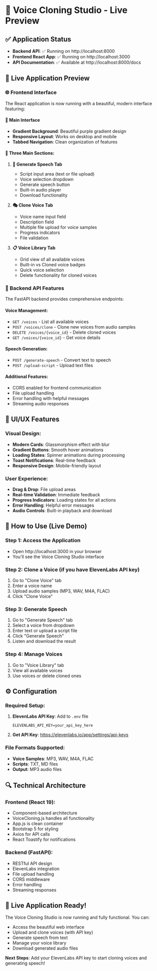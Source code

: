 # 🎤 Voice Cloning Studio - Live Preview

## ✅ Application Status
- **Backend API**: ✅ Running on http://localhost:8000
- **Frontend React App**: ✅ Running on http://localhost:3000  
- **API Documentation**: ✅ Available at http://localhost:8000/docs

## 🎯 Live Application Preview

### 🌐 Frontend Interface
The React application is now running with a beautiful, modern interface featuring:

#### 📱 Main Interface
- **Gradient Background**: Beautiful purple gradient design
- **Responsive Layout**: Works on desktop and mobile
- **Tabbed Navigation**: Clean organization of features

#### 🔧 Three Main Sections:

1. **🎵 Generate Speech Tab**
   - Script input area (text or file upload)
   - Voice selection dropdown
   - Generate speech button
   - Built-in audio player
   - Download functionality

2. **🎭 Clone Voice Tab**
   - Voice name input field
   - Description field
   - Multiple file upload for voice samples
   - Progress indicators
   - File validation

3. **📋 Voice Library Tab**
   - Grid view of all available voices
   - Built-in vs Cloned voice badges
   - Quick voice selection
   - Delete functionality for cloned voices

### 🔧 Backend API Features
The FastAPI backend provides comprehensive endpoints:

#### Voice Management:
- `GET /voices` - List all available voices
- `POST /voices/clone` - Clone new voices from audio samples
- `DELETE /voices/{voice_id}` - Delete cloned voices
- `GET /voices/{voice_id}` - Get voice details

#### Speech Generation:
- `POST /generate-speech` - Convert text to speech
- `POST /upload-script` - Upload text files

#### Additional Features:
- CORS enabled for frontend communication
- File upload handling
- Error handling with helpful messages
- Streaming audio responses

## 🎨 UI/UX Features

### Visual Design:
- **Modern Cards**: Glassmorphism effect with blur
- **Gradient Buttons**: Smooth hover animations
- **Loading States**: Spinner animations during processing
- **Toast Notifications**: Real-time feedback
- **Responsive Design**: Mobile-friendly layout

### User Experience:
- **Drag & Drop**: File upload areas
- **Real-time Validation**: Immediate feedback
- **Progress Indicators**: Loading states for all actions
- **Error Handling**: Helpful error messages
- **Audio Controls**: Built-in playback and download

## 🚀 How to Use (Live Demo)

### Step 1: Access the Application
- Open http://localhost:3000 in your browser
- You'll see the Voice Cloning Studio interface

### Step 2: Clone a Voice (if you have ElevenLabs API key)
1. Go to "Clone Voice" tab
2. Enter a voice name
3. Upload audio samples (MP3, WAV, M4A, FLAC)
4. Click "Clone Voice"

### Step 3: Generate Speech
1. Go to "Generate Speech" tab
2. Select a voice from dropdown
3. Enter text or upload a script file
4. Click "Generate Speech"
5. Listen and download the result

### Step 4: Manage Voices
1. Go to "Voice Library" tab
2. View all available voices
3. Use voices or delete cloned ones

## ⚙️ Configuration

### Required Setup:
1. **ElevenLabs API Key**: Add to `.env` file
   ```
   ELEVENLABS_API_KEY=your_api_key_here
   ```

2. **Get API Key**: https://elevenlabs.io/app/settings/api-keys

### File Formats Supported:
- **Voice Samples**: MP3, WAV, M4A, FLAC
- **Scripts**: TXT, MD files
- **Output**: MP3 audio files

## 🔍 Technical Architecture

### Frontend (React 19):
- Component-based architecture
- VoiceCloning.js handles all functionality
- App.js is clean container
- Bootstrap 5 for styling
- Axios for API calls
- React Toastify for notifications

### Backend (FastAPI):
- RESTful API design
- ElevenLabs integration
- File upload handling
- CORS middleware
- Error handling
- Streaming responses

## 🎉 Live Application Ready!

The Voice Cloning Studio is now running and fully functional. You can:
- Access the beautiful web interface
- Upload and clone voices (with API key)
- Generate speech from text
- Manage your voice library
- Download generated audio files

**Next Steps**: Add your ElevenLabs API key to start cloning voices and generating speech!
